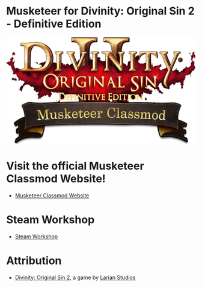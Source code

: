 # Musketeer for Divinity: Original Sin 2 - Definitive Edition
![alt text](https://raw.githubusercontent.com/wuergrob/Prog1_Uebung_1/master/_site/media/theme/dos2logo_withbanner_trimmed.png)


# Visit the official Musketeer Classmod Website!
* [Musketeer Classmod Website](https://wuergrob.github.io/DOS2_Mod_Musketeer/)

# Steam Workshop
* [Steam Workshop](https://steamcommunity.com/sharedfiles/filedetails/?id=2238914847) 

# Attribution
- [Divinity: Original Sin 2](http://store.steampowered.com/app/435150/Divinity_Original_Sin_2/), a game by [Larian Studios](http://larian.com/)
